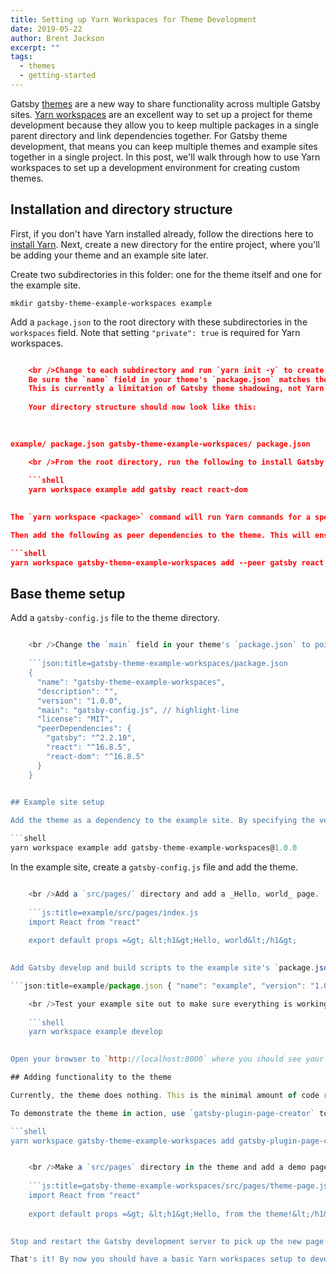 ```yaml
---
title: Setting up Yarn Workspaces for Theme Development
date: 2019-05-22
author: Brent Jackson
excerpt: ""
tags:
  - themes
  - getting-started
---
```


Gatsby [themes](/blog/tags/themes) are a new way to share functionality across multiple Gatsby sites. [Yarn workspaces](https://yarnpkg.com/lang/en/docs/workspaces/) are an excellent way to set up a project for theme development because they allow you to keep multiple packages in a single parent directory and link dependencies together. For Gatsby theme development, that means you can keep multiple themes and example sites together in a single project. In this post, we'll walk through how to use Yarn workspaces to set up a development environment for creating custom themes.

## Installation and directory structure

First, if you don't have Yarn installed already, follow the directions here to [install Yarn](https://yarnpkg.com/en/docs/install). Next, create a new directory for the entire project, where you'll be adding your theme and an example site later.

Create two subdirectories in this folder: one for the theme itself and one for the example site.

```shell
mkdir gatsby-theme-example-workspaces example
```

Add a `package.json` to the root directory with these subdirectories in the `workspaces` field. Note that setting `"private": true` is required for Yarn workspaces.

```json:title=package.json { "private": true, "workspaces": ["gatsby-theme-example-workspaces", "example"] }

    <br />Change to each subdirectory and run `yarn init -y` to create a `package.json` for each one.
    Be sure the `name` field in your theme's `package.json` matches the directory name exactly.
    This is currently a limitation of Gatsby theme shadowing, not Yarn workspaces.
    
    Your directory structure should now look like this:
    
    

example/ package.json gatsby-theme-example-workspaces/ package.json

    <br />From the root directory, run the following to install Gatsby's dependencies for the example site.
    
    ```shell
    yarn workspace example add gatsby react react-dom
    

The `yarn workspace <package>` command will run Yarn commands for a specific workspace without needing to switch directories.

Then add the following as peer dependencies to the theme. This will ensure that the end user of your theme can choose any compatible version of Gatsby.

```shell
yarn workspace gatsby-theme-example-workspaces add --peer gatsby react react-dom
```

## Base theme setup

Add a `gatsby-config.js` file to the theme directory.

```js:title=gatsby-theme-example-workspaces/gatsby-config.js module.exports = { plugins: [], }

    <br />Change the `main` field in your theme's `package.json` to point to the `gatsby-config.js` file.
    
    ```json:title=gatsby-theme-example-workspaces/package.json
    {
      "name": "gatsby-theme-example-workspaces",
      "description": "",
      "version": "1.0.0",
      "main": "gatsby-config.js", // highlight-line
      "license": "MIT",
      "peerDependencies": {
        "gatsby": "^2.2.10",
        "react": "^16.8.5",
        "react-dom": "^16.8.5"
      }
    }
    

## Example site setup

Add the theme as a dependency to the example site. By specifying the version here, Yarn will install the local dependency that hasn't been published to npm yet.

```shell
yarn workspace example add gatsby-theme-example-workspaces@1.0.0
```

In the example site, create a `gatsby-config.js` file and add the theme.

```js:title=example/gatsby-config.js module.exports = { plugins: ["gatsby-theme-example-workspaces"], }

    <br />Add a `src/pages/` directory and add a _Hello, world_ page.
    
    ```js:title=example/src/pages/index.js
    import React from "react"
    
    export default props =&gt; &lt;h1&gt;Hello, world&lt;/h1&gt;
    

Add Gatsby develop and build scripts to the example site's `package.json`.

```json:title=example/package.json { "name": "example", "version": "1.0.0", "main": "index.js", "license": "MIT", // highlight-start "scripts": { "develop": "gatsby develop", "build": "gatsby build" }, // highlight-end "dependencies": { "gatsby": "^2.2.10", "gatsby-theme-example-workspaces": "1.0.0", "react": "^16.8.5", "react-dom": "^16.8.5" } }

    <br />Test your example site out to make sure everything is working as expected.
    
    ```shell
    yarn workspace example develop
    

Open your browser to `http://localhost:8000` where you should see your *Hello, world* page.

## Adding functionality to the theme

Currently, the theme does nothing. This is the minimal amount of code required to develop a theme with Yarn workspaces.

To demonstrate the theme in action, use `gatsby-plugin-page-creator` to add a page from the theme.

```shell
yarn workspace gatsby-theme-example-workspaces add gatsby-plugin-page-creator
```

```js:title=gatsby-theme-example-workspaces/gatsby-config.js const path = require("path") // highlight-line module.exports = { plugins: [ // highlight-start { resolve: "gatsby-plugin-page-creator", options: { path: path.join(__dirname, "src/pages"), }, }, // highlight-end ], }

    <br />Make a `src/pages` directory in the theme and add a demo page.
    
    ```js:title=gatsby-theme-example-workspaces/src/pages/theme-page.js
    import React from "react"
    
    export default props =&gt; &lt;h1&gt;Hello, from the theme!&lt;/h1&gt;
    

Stop and restart the Gatsby development server to pick up the new page from the theme. The theme's page should be visible at `http://localhost:8000/theme-page`.

That's it! By now you should have a basic Yarn workspaces setup to develop Gatsby themes with. Be sure to look for more posts on developing Gatsby themes in the near future, and you can read more about themes here on the [blog](/blog/tags/themes).